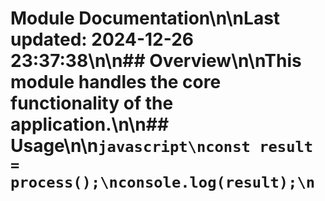 # Module Documentation\n\nLast updated: 2024-12-26 23:37:38\n\n## Overview\n\nThis module handles the core functionality of the application.\n\n## Usage\n\n```javascript\nconst result = process();\nconsole.log(result);\n```
